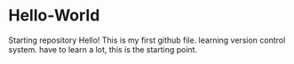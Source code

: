 # Hello-World
Starting repository
Hello!
This is my first github file. learning version control system.
have to learn a lot, this is the starting point. 
